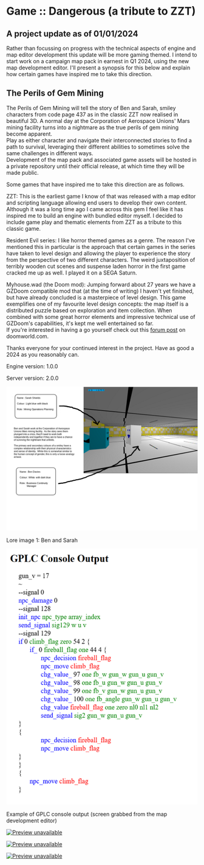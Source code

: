 # Game :: Dangerous (a tribute to ZZT)

## A project update as of 01/01/2024

Rather than focussing on progress with the technical aspects of engine and map editor development 
this update will be more gaming themed.  I intend to start work on a campaign map pack in earnest in 
Q1 2024, using the new map development editor.  I'll present a synopsis for this below and explain 
how certain games have inspired me to take this direction.

## The Perils of Gem Mining

The Perils of Gem Mining will tell the story of Ben and Sarah, smiley characters from code page 437 
as in the classic ZZT now realised in beautiful 3D.  A normal day at the Corporation of Aerospace 
Unions' Mars mining facility turns into a nightmare as the true perils of gem mining become apparent.  
Play as either character and navigate their interconnected stories to find a path to survival, 
leveraging their different abilities to sometimes solve the same challenges in different ways.  
Development of the map pack and associated game assets will be hosted in a private repository until 
their official release, at which time they will be made public.

Some games that have inspired me to take this direction are as follows.

ZZT: This is the earliest game I know of that was released with a map editor and scripting language 
allowing end users to develop their own content.  Although it was a long time ago I came across this 
gem I feel like it has inspired me to build an engine with bundled editor myself.  I decided to 
include game play and thematic elements from ZZT as a tribute to this classic game.

Resident Evil series: I like horror themed games as a genre.  The reason I've mentioned this in 
particular is the approach that certain games in the series have taken to level design and allowing 
the player to experience the story from the perspective of two different characters.  The weird 
juxtaposition of terribly wooden cut scenes and suspense laden horror in the first game cracked me 
up as well.  I played it on a SEGA Saturn.

Myhouse.wad (the Doom mod): Jumping forward about 27 years we have a GZDoom compatible mod that 
(at the time of writing) I haven't yet finished, but have already concluded is a masterpiece of 
level design.  This game exemplifies one of my favourite level design concepts: the map itself is a 
distributed puzzle based on exploration and item collection.  When combined with some great horror 
elements and impressive technical use of GZDoom's capabilities, it's kept me well entertained so far.  
If you're interested in having a go yourself check out this [forum post](https://www.doomworld.com/forum/topic/134292-myhousewad/) 
on doomworld.com.

Thanks everyone for your continued interest in the project.  Have as good a 2024 as you reasonably can.

Engine version: 1.0.0

Server version: 2.0.0

![Lore image 1: Ben and Sarah](https://github.com/Mushy-pea/The-Perils-of-Gem-Mining/blob/master/images/Ben_and_Sarah.png)

Lore image 1: Ben and Sarah

![GPLC console example](https://github.com/Mushy-pea/The-Perils-of-Gem-Mining/blob/master/images/GPLC_Console.png)

Example of GPLC console output (screen grabbed from the map development editor)

[![Preview unavailable](https://img.youtube.com/vi/wOSQ1cYoZXM/default.jpg)](https://youtu.be/wOSQ1cYoZXM)

[![Preview unavailable](https://img.youtube.com/vi/oHMakxQZjlk/default.jpg)](https://youtu.be/oHMakxQZjlk)

[![Preview unavailable](https://img.youtube.com/vi/4Y2er6WZ5qs/default.jpg)](https://youtu.be/4Y2er6WZ5qs)

